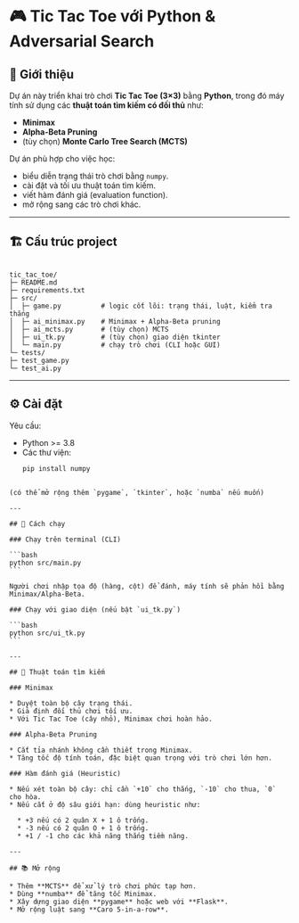 # 🎮 Tic Tac Toe với Python & Adversarial Search

## 📌 Giới thiệu
Dự án này triển khai trò chơi **Tic Tac Toe (3×3)** bằng **Python**, trong đó máy tính sử dụng các **thuật toán tìm kiếm có đối thủ** như:

- **Minimax**
- **Alpha-Beta Pruning**
- (tùy chọn) **Monte Carlo Tree Search (MCTS)**

Dự án phù hợp cho việc học:
- biểu diễn trạng thái trò chơi bằng `numpy`.
- cài đặt và tối ưu thuật toán tìm kiếm.
- viết hàm đánh giá (evaluation function).
- mở rộng sang các trò chơi khác.

---

## 🏗️ Cấu trúc project
```

tic_tac_toe/
├─ README.md
├─ requirements.txt
├─ src/
│  ├─ game.py          # logic cốt lõi: trạng thái, luật, kiểm tra thắng
│  ├─ ai_minimax.py    # Minimax + Alpha-Beta pruning
│  ├─ ai_mcts.py       # (tùy chọn) MCTS
│  ├─ ui_tk.py         # (tùy chọn) giao diện tkinter
│  └─ main.py          # chạy trò chơi (CLI hoặc GUI)
└─ tests/
├─ test_game.py
└─ test_ai.py

````

---

## ⚙️ Cài đặt
Yêu cầu:
- Python >= 3.8
- Các thư viện:
  ```bash
  pip install numpy
````

(có thể mở rộng thêm `pygame`, `tkinter`, hoặc `numba` nếu muốn)

---

## 🚀 Cách chạy

### Chạy trên terminal (CLI)

```bash
python src/main.py
```

Người chơi nhập tọa độ (hàng, cột) để đánh, máy tính sẽ phản hồi bằng Minimax/Alpha-Beta.

### Chạy với giao diện (nếu bật `ui_tk.py`)

```bash
python src/ui_tk.py
```

---

## 🧠 Thuật toán tìm kiếm

### Minimax

* Duyệt toàn bộ cây trạng thái.
* Giả định đối thủ chơi tối ưu.
* Với Tic Tac Toe (cây nhỏ), Minimax chơi hoàn hảo.

### Alpha-Beta Pruning

* Cắt tỉa nhánh không cần thiết trong Minimax.
* Tăng tốc độ tính toán, đặc biệt quan trọng với trò chơi lớn hơn.

### Hàm đánh giá (Heuristic)

* Nếu xét toàn bộ cây: chỉ cần `+10` cho thắng, `-10` cho thua, `0` cho hòa.
* Nếu cắt ở độ sâu giới hạn: dùng heuristic như:

  * +3 nếu có 2 quân X + 1 ô trống.
  * -3 nếu có 2 quân O + 1 ô trống.
  * +1 / -1 cho các khả năng thắng tiềm năng.

---

## 📚 Mở rộng

* Thêm **MCTS** để xử lý trò chơi phức tạp hơn.
* Dùng **numba** để tăng tốc Minimax.
* Xây dựng giao diện **pygame** hoặc web với **Flask**.
* Mở rộng luật sang **Caro 5-in-a-row**.

